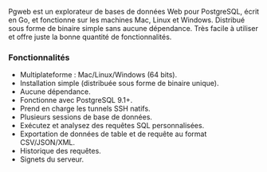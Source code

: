 Pgweb est un explorateur de bases de données Web pour PostgreSQL, écrit en Go, et fonctionne sur les machines Mac, Linux et Windows. Distribué sous forme de binaire simple sans aucune dépendance. Très facile à utiliser et offre juste la bonne quantité de fonctionnalités.

### Fonctionnalités

- Multiplateforme : Mac/Linux/Windows (64 bits).
- Installation simple (distribuée sous forme de binaire unique).
- Aucune dépendance.
- Fonctionne avec PostgreSQL 9.1+.
- Prend en charge les tunnels SSH natifs.
- Plusieurs sessions de base de données.
- Exécutez et analysez des requêtes SQL personnalisées.
- Exportation de données de table et de requête au format CSV/JSON/XML.
- Historique des requêtes.
- Signets du serveur.
